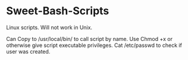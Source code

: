 # Sweet-Bash-Scripts



Linux scripts. Will not work in Unix. 

Can Copy to /usr/local/bin/ to call script by name. Use Chmod +x or otherwise give script executable privileges. Cat /etc/passwd to check if user was created.
